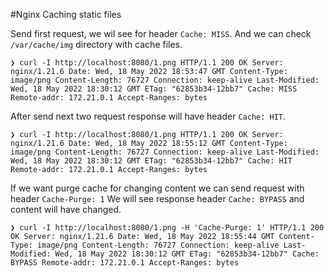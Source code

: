 #Nginx Caching static files

Send first request, we wil see for header `Cache: MISS`.
And we can check `/var/cache/img` directory with cache files.

``
❯ curl -I http://localhost:8080/1.png
HTTP/1.1 200 OK
Server: nginx/1.21.6
Date: Wed, 18 May 2022 18:53:47 GMT
Content-Type: image/png
Content-Length: 76727
Connection: keep-alive
Last-Modified: Wed, 18 May 2022 18:30:12 GMT
ETag: "62853b34-12bb7"
Cache: MISS
Remote-addr: 172.21.0.1
Accept-Ranges: bytes
``

After send next two request response will have header `Cache: HIT`.


``
❯ curl -I http://localhost:8080/1.png
HTTP/1.1 200 OK
Server: nginx/1.21.6
Date: Wed, 18 May 2022 18:55:12 GMT
Content-Type: image/png
Content-Length: 76727
Connection: keep-alive
Last-Modified: Wed, 18 May 2022 18:30:12 GMT
ETag: "62853b34-12bb7"
Cache: HIT
Remote-addr: 172.21.0.1
Accept-Ranges: bytes
``

If we want purge cache for changing content we can send request with header `Cache-Purge: 1`
We will see response header `Cache: BYPASS` and content will have changed.

``
❯ curl -I http://localhost:8080/1.png -H 'Cache-Purge: 1'
HTTP/1.1 200 OK
Server: nginx/1.21.6
Date: Wed, 18 May 2022 18:55:44 GMT
Content-Type: image/png
Content-Length: 76727
Connection: keep-alive
Last-Modified: Wed, 18 May 2022 18:30:12 GMT
ETag: "62853b34-12bb7"
Cache: BYPASS
Remote-addr: 172.21.0.1
Accept-Ranges: bytes
``
